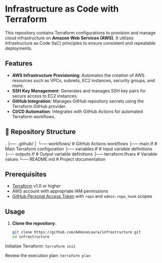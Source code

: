 # Infrastructure as Code with Terraform

This repository contains Terraform configurations to provision and manage cloud infrastructure on **Amazon Web Services (AWS)**. 
It utilizes Infrastructure as Code (IaC) principles to ensure consistent and repeatable deployments.

## Features

- **AWS Infrastructure Provisioning**: Automates the creation of AWS resources such as VPCs, subnets, EC2 instances, security groups, and more.
- **SSH Key Management**: Generates and manages SSH key pairs for secure access to EC2 instances.
- **GitHub Integration**: Manages GitHub repository secrets using the Terraform GitHub provider.
- **CI/CD Automation**: Integrates with GitHub Actions for automated Terraform workflows.

## 📁 Repository Structure
.
├── .github/
│   └── workflows/        # GitHub Actions workflows
├── main.tf               # Main Terraform configuration
├── variables.tf          # Input variable definitions
├── outputs.tf            # Output variable definitions
├── terraform.tfvars      # Variable values
└── README.md             # Project documentation

## Prerequisites

- [Terraform](https://www.terraform.io/downloads.html) v1.0 or higher
- AWS account with appropriate IAM permissions
- [GitHub Personal Access Token](https://github.com/settings/tokens) with `repo` and `admin:repo_hook` scopes

## Usage

1. **Clone the repository**:

   ```bash
   git clone https://github.com/AdmineLaura/infrastructure.git
   cd infrastructure


 Initialize Terraform:
 ```terraform init```

 Review the execution plan:
 ```terraform plan```

 
